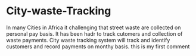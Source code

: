 # City-waste-Tracking
In many Cities in Africa it challenging that street waste are collected on personal pay basis. It has been hadr to track cutomers and collection of waste payments. City waste tracking system will track and identify customers and record payments on monthy basis.
this is my first comment
